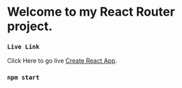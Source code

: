 # Welcome to my React Router project.

### `Live Link`

Click Here to go live [Create React App](https://github.com/facebook/create-react-app).

### `npm start`
